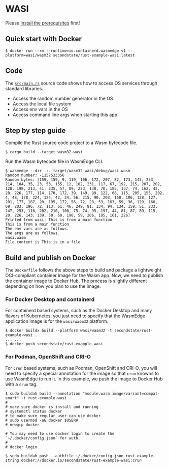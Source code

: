 # WASI

Please [install the prerequisites](../README.md) first!

## Quick start with Docker

```
$ docker run --rm --runtime=io.containerd.wasmedge.v1 --platform=wasi/wasm32 secondstate/rust-example-wasi:latest
```

## Code

The [`src/main.rs`](src/main.rs) source code shows how to access OS services through standard libraries.

* Access the random number generator in the OS
* Access the local file system
* Access env vars in the OS
* Access command line args when starting this app


## Step by step guide

Compile the Rust source code project to a Wasm bytecode file.

```
$ cargo build --target wasm32-wasi
```

Run the Wasm bytecode file in WasmEdge CLI.

```
$ wasmedge --dir .:. target/wasm32-wasi/debug/wasi.wasm
Random number: -1157533356
Random bytes: [159, 159, 9, 119, 106, 172, 207, 82, 173, 145, 233, 214, 104, 35, 23, 53, 155, 12, 102, 231, 117, 67, 192, 215, 207, 202, 128, 198, 213, 41, 235, 57, 89, 223, 138, 70, 185, 137, 74, 162, 42, 20, 226, 177, 114, 170, 172, 39, 149, 99, 122, 68, 115, 205, 155, 202, 4, 48, 178, 224, 124, 42, 24, 56, 215, 90, 203, 150, 106, 128, 127, 201, 177, 187, 20, 195, 172, 56, 72, 28, 53, 163, 59, 36, 129, 160, 69, 203, 196, 72, 113, 61, 46, 249, 81, 134, 94, 134, 159, 51, 233, 247, 253, 116, 202, 210, 100, 75, 74, 95, 197, 44, 81, 87, 89, 115, 20, 226, 143, 139, 50, 60, 196, 59, 206, 105, 161, 226]
Printed from wasi: This is from a main function
This is from a main function
The env vars are as follows.
The args are as follows.
wasi.wasm
File content is This is in a file
```

## Build and publish on Docker

The `Dockerfile` follows the above steps to build and package a lightweight OCI-compliant container image for the Wasm app.
Now, we need to publish the container image to Docker Hub. The process is slightly different depending on how you plan to use the image.

### For Docker Desktop and containerd

For containerd based systems, such as the Docker Desktop and many flavors of Kubernetes,
you just need to specify that the WasmEdge application image is for the `wasi/wasm32` platform.

```
$ docker buildx build --platform wasi/wasm32 -t secondstate/rust-example-wasi .
... ...
$ docker push secondstate/rust-example-wasi
```

### For Podman, OpenShift and CRI-O

For `crun` based systems, such as Podman, OpenShift and CRI-O,
you will need to specify a special annotation for the image so that `crun` knowns to use WasmEdge to run it.
In this example, we push the image to Docker Hub with a `crun` tag.

```
$ sudo buildah build --annotation "module.wasm.image/variant=compat-smart" -t rust-example-wasi .
#
# make sure docker is install and running
# systemctl status docker
# to make sure regular user can use docker
# sudo usermod -aG docker $USER#
# newgrp docker

# You may need to use docker login to create the `~/.docker/config.json` for auth.
#
# docker login

$ sudo buildah push --authfile ~/.docker/config.json rust-example-string docker://docker.io/secondstate/rust-example-wasi:crun
```

